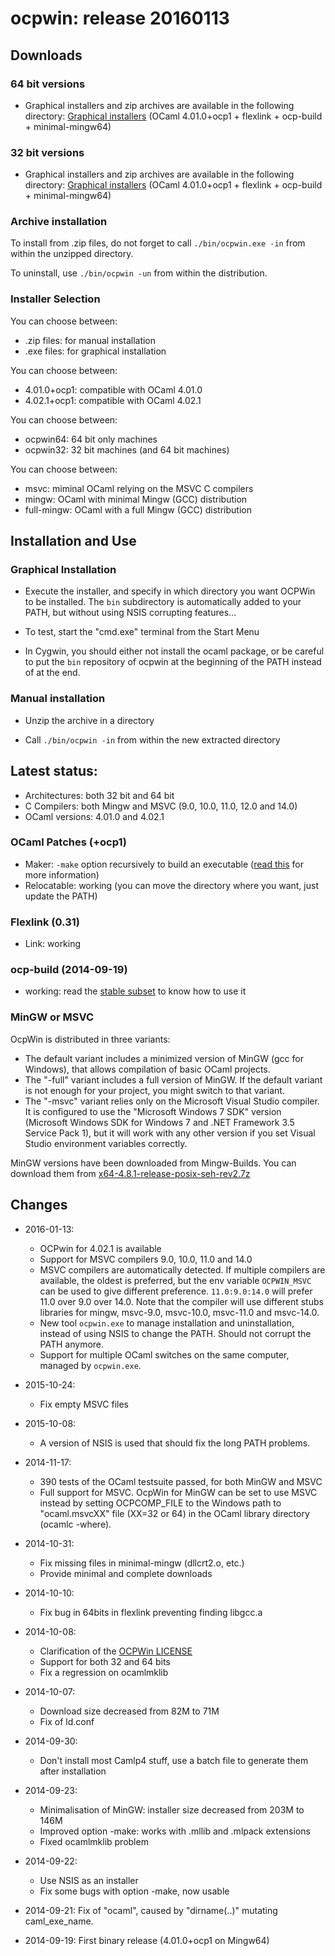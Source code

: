 # ocpwin: release 20160113

## Downloads

### 64 bit versions

* Graphical installers and zip archives are available in the following
 directory: [Graphical installers](http://www.ocamlpro.com/pub/ocpwin/ocpwin-builds/ocpwin64/20160113/)
 (OCaml 4.01.0+ocp1 + flexlink + ocp-build + minimal-mingw64)

### 32 bit versions

* Graphical installers and zip archives are available in the following
 directory: [Graphical installers](http://www.ocamlpro.com/pub/ocpwin/ocpwin-builds/ocpwin32/20160113/)
 (OCaml 4.01.0+ocp1 + flexlink + ocp-build + minimal-mingw64)

### Archive installation

To install from .zip files, do not forget to call
`./bin/ocpwin.exe -in` from within the unzipped directory.

To uninstall, use `./bin/ocpwin -un` from within the distribution.

### Installer Selection

You can choose between:
* .zip files: for manual installation
* .exe files: for graphical installation

You can choose between:
* 4.01.0+ocp1: compatible with OCaml 4.01.0
* 4.02.1+ocp1: compatible with OCaml 4.02.1

You can choose between:
* ocpwin64: 64 bit only machines
* ocpwin32: 32 bit machines (and 64 bit machines)

You can choose between:
* msvc: miminal OCaml relying on the MSVC C compilers
* mingw: OCaml with minimal Mingw (GCC) distribution
* full-mingw: OCaml with a full Mingw (GCC) distribution

## Installation and Use

### Graphical Installation

* Execute the installer, and specify in which directory you want
OCPWin to be installed. The `bin` subdirectory is automatically added
to your PATH, but without using NSIS corrupting features...

* To test, start the "cmd.exe" terminal from the Start Menu

* In Cygwin, you should either not install the ocaml package, or be
careful to put the `bin` repository of ocpwin at the beginning of the
PATH instead of at the end.

### Manual installation

* Unzip the archive in a directory

* Call `./bin/ocpwin -in` from within the new extracted directory

## Latest status:
* Architectures: both 32 bit and 64 bit
* C Compilers: both Mingw and MSVC (9.0, 10.0, 11.0, 12.0 and 14.0)
* OCaml versions: 4.01.0 and 4.02.1

### OCaml Patches (+ocp1)

* Maker: `-make` option recursively to build an executable 
  ([read this](https://github.com/OCamlPro/ocpwin-distrib/blob/master/Usage/Readme.md)
   for more information)
* Relocatable: working (you can move the directory where you want, just
update the PATH)

### Flexlink (0.31)
* Link: working

### ocp-build (2014-09-19)
* working: read the [stable subset](https://github.com/OCamlPro/ocpwin-distrib/blob/master/ocp-build/minimal.md) to know how to use it

### MinGW or MSVC

OcpWin is distributed in three variants:
* The default variant includes a minimized version of MinGW (gcc for
Windows), that allows compilation of basic OCaml projects.
* The "-full" variant includes a full version of MinGW. If the default
variant is not enough for your project, you might switch to that
variant.
* The "-msvc" variant relies only on the Microsoft Visual Studio
compiler. It is configured to use the "Microsoft Windows 7 SDK"
version (Microsoft Windows SDK for Windows 7 and .NET Framework 3.5
Service Pack 1), but it will work with any other version if you set
Visual Studio environment variables correctly.

MinGW versions have been downloaded from Mingw-Builds. You can
 download them from
 [x64-4.8.1-release-posix-seh-rev2.7z](http://www.ocamlpro.com/pub/ocpwin/mingw-builds/)

## Changes

* 2016-01-13:
  * OCPwin for 4.02.1 is available
  * Support for MSVC compilers 9.0, 10.0, 11.0 and 14.0
  * MSVC compilers are automatically detected. If multiple compilers are
     available, the oldest is preferred, but the env variable
     `OCPWIN_MSVC` can be used to give different preference.
     `11.0:9.0:14.0` will prefer 11.0 over 9.0 over 14.0.
     Note that the compiler will use different stubs libraries for
     mingw, msvc-9.0, msvc-10.0, msvc-11.0 and msvc-14.0.
  * New tool `ocpwin.exe` to manage installation and uninstallation, instead
     of using NSIS to change the PATH. Should not corrupt the PATH anymore.
  * Support for multiple OCaml switches on the same computer, managed by
     `ocpwin.exe`.

* 2015-10-24:
  * Fix empty MSVC files

* 2015-10-08:
  * A version of NSIS is used that should fix the long PATH problems.

* 2014-11-17:
  * 390 tests of the OCaml testsuite passed, for both MinGW and MSVC
  * Full support for MSVC. OcpWin for MinGW can be set to use MSVC instead
    by setting OCPCOMP_FILE to the Windows path to 
    "ocaml.msvcXX" file (XX=32 or 64) in the OCaml library directory
    (ocamlc -where).

* 2014-10-31:
  * Fix missing files in minimal-mingw (dllcrt2.o, etc.)
  * Provide minimal and complete downloads

* 2014-10-10:
  * Fix bug in 64bits in flexlink preventing finding libgcc.a

* 2014-10-08:
  * Clarification of the [OCPWin LICENSE](https://github.com/OCamlPro/ocpwin-distrib/blob/master/LICENSE.ocpwin.v1)
  * Support for both 32 and 64 bits
  * Fix a regression on ocamlmklib

* 2014-10-07:
  * Download size decreased from 82M to 71M
  * Fix of ld.conf

* 2014-09-30:
  * Don't install most Camlp4 stuff, use a batch file to generate them after
    installation

* 2014-09-23:
  * Minimalisation of MinGW: installer size decreased from 203M to 146M
  * Improved option -make: works with .mllib and .mlpack extensions
  * Fixed ocamlmklib problem

* 2014-09-22: 
  * Use NSIS as an installer
  * Fix some bugs with option -make, now usable
* 2014-09-21: Fix of "ocaml", caused by "dirname(..)" mutating caml_exe_name.
* 2014-09-19: First binary release (4.01.0+ocp1 on Mingw64)

  
